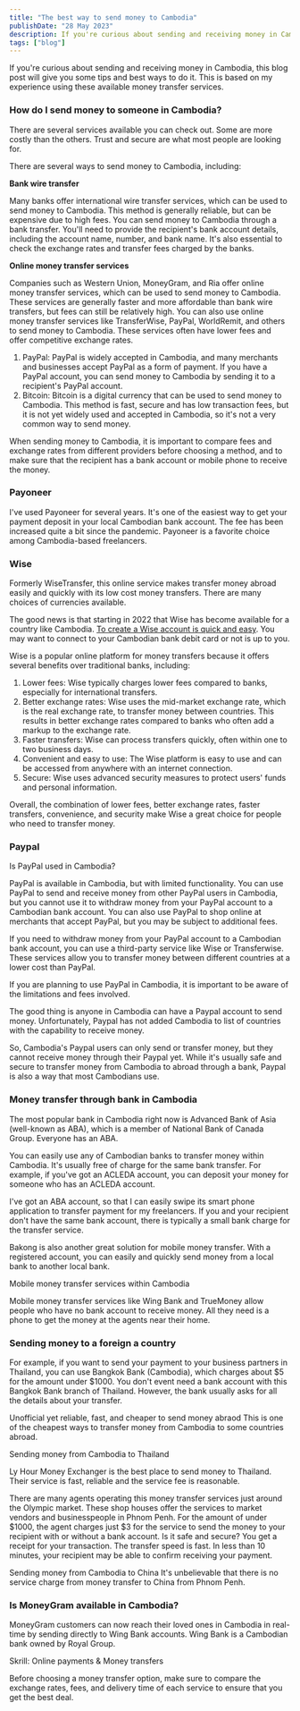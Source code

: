 ```yaml
---
title: "The best way to send money to Cambodia"
publishDate: "28 May 2023"
description: If you're curious about sending and receiving money in Cambodia
tags: ["blog"]
---
```


If you're curious about sending and receiving money in Cambodia, this blog post will give you some tips and best ways to do it. This is based on my experience using these available money transfer services.

### How do I send money to someone in Cambodia?

There are several services available you can check out. Some are more costly than the others. Trust and secure are what most people are looking for.

There are several ways to send money to Cambodia, including:

**Bank wire transfer**

Many banks offer international wire transfer services, which can be used to send money to Cambodia. This method is generally reliable, but can be expensive due to high fees. You can send money to Cambodia through a bank transfer. You'll need to provide the recipient's bank account details, including the account name, number, and bank name. It's also essential to check the exchange rates and transfer fees charged by the banks.

**Online money transfer services**

Companies such as Western Union, MoneyGram, and Ria offer online money transfer services, which can be used to send money to Cambodia. These services are generally faster and more affordable than bank wire transfers, but fees can still be relatively high. You can also use online money transfer services like TransferWise, PayPal, WorldRemit, and others to send money to Cambodia. These services often have lower fees and offer competitive exchange rates.

1. PayPal: PayPal is widely accepted in Cambodia, and many merchants and businesses accept PayPal as a form of payment. If you have a PayPal account, you can send money to Cambodia by sending it to a recipient's PayPal account.
2. Bitcoin: Bitcoin is a digital currency that can be used to send money to Cambodia. This method is fast, secure and has low transaction fees, but it is not yet widely used and accepted in Cambodia, so it's not a very common way to send money.

When sending money to Cambodia, it is important to compare fees and exchange rates from different providers before choosing a method, and to make sure that the recipient has a bank account or mobile phone to receive the money.

### Payoneer

I've used Payoneer for several years. It's one of the easiest way to get your payment deposit in your local Cambodian bank account. The fee has been increased quite a bit since the pandemic. Payoneer is a favorite choice among Cambodia-based freelancers.

### Wise

Formerly WiseTransfer, this online service makes transfer money abroad easily and quickly with its low cost money transfers. There are many choices of currencies available.

The good news is that starting in 2022 that Wise has become available for a country like Cambodia. [To create a Wise account is quick and easy](https://wise.com/invite/u/tharumb). You may want to connect to your Cambodian bank debit card or not is up to you.

Wise is a popular online platform for money transfers because it offers several benefits over traditional banks, including:

1. Lower fees: Wise typically charges lower fees compared to banks, especially for international transfers.
2. Better exchange rates: Wise uses the mid-market exchange rate, which is the real exchange rate, to transfer money between countries. This results in better exchange rates compared to banks who often add a markup to the exchange rate.
3. Faster transfers: Wise can process transfers quickly, often within one to two business days.
4. Convenient and easy to use: The Wise platform is easy to use and can be accessed from anywhere with an internet connection.
5. Secure: Wise uses advanced security measures to protect users' funds and personal information.

Overall, the combination of lower fees, better exchange rates, faster transfers, convenience, and security make Wise a great choice for people who need to transfer money.

### Paypal

Is PayPal used in Cambodia?

PayPal is available in Cambodia, but with limited functionality. You can use PayPal to send and receive money from other PayPal users in Cambodia, but you cannot use it to withdraw money from your PayPal account to a Cambodian bank account. You can also use PayPal to shop online at merchants that accept PayPal, but you may be subject to additional fees.

If you need to withdraw money from your PayPal account to a Cambodian bank account, you can use a third-party service like Wise or Transferwise. These services allow you to transfer money between different countries at a lower cost than PayPal.

If you are planning to use PayPal in Cambodia, it is important to be aware of the limitations and fees involved.

The good thing is anyone in Cambodia can have a Paypal account to send money. Unfortunately, Paypal has not added Cambodia to list of countries with the capability to receive money.

So, Cambodia's Paypal users can only send or transfer money, but they cannot receive money through their Paypal yet. While it's usually safe and secure to transfer money from Cambodia to abroad through a bank, Paypal is also a way that most Cambodians use.

### Money transfer through bank in Cambodia

The most popular bank in Cambodia right now is Advanced Bank of Asia (well-known as ABA), which is a member of National Bank of Canada Group. Everyone has an ABA.

You can easily use any of Cambodian banks to transfer money within Cambodia. It's usually free of charge for the same bank transfer. For example, if you've got an ACLEDA account, you can deposit your money for someone who has an ACLEDA account.

I've got an ABA account, so that I can easily swipe its smart phone application to transfer payment for my freelancers. If you and your recipient don't have the same bank account, there is typically a small bank charge for the transfer service.

Bakong is also another great solution for mobile money transfer. With a registered account, you can easily and quickly send money from a local bank to another local bank.

Mobile money transfer services within Cambodia

Mobile money transfer services like Wing Bank and TrueMoney allow people who have no bank account to receive money. All they need is a phone to get the money at the agents near their home.

### Sending money to a foreign a country

For example, if you want to send your payment to your business partners in Thailand, you can use Bangkok Bank (Cambodia), which charges about $5 for the amount under $1000. You don't event need a bank account with this Bangkok Bank branch of Thailand. However, the bank usually asks for all the details about your transfer.

Unofficial yet reliable, fast, and cheaper to send money abraod This is one of the cheapest ways to transfer money from Cambodia to some countries abroad.

Sending money from Cambodia to Thailand

Ly Hour Money Exchanger is the best place to send money to Thailand. Their service is fast, reliable and the service fee is reasonable.

There are many agents operating this money transfer services just around the Olympic market. These shop houses offer the services to market vendors and businesspeople in Phnom Penh. For the amount of under $1000, the agent charges just $3 for the service to send the money to your recipient with or without a bank account. Is it safe and secure? You get a receipt for your transaction. The transfer speed is fast. In less than 10 minutes, your recipient may be able to confirm receiving your payment.

Sending money from Cambodia to China It's unbelievable that there is no service charge from money transfer to China from Phnom Penh.

### Is MoneyGram available in Cambodia?

MoneyGram customers can now reach their loved ones in Cambodia in real-time by sending directly to Wing Bank accounts. Wing Bank is a Cambodian bank owned by Royal Group.

Skrill: Online payments & Money transfers

Before choosing a money transfer option, make sure to compare the exchange rates, fees, and delivery time of each service to ensure that you get the best deal.
